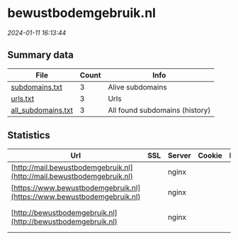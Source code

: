 # bewustbodemgebruik.nl
*2024-01-11 16:13:44*
## Summary data
| File       | Count | Info |
|------------|-------|------|
|[subdomains.txt](/data/bewustbodemgebruik.nl/subdomains.txt)|3|Alive subdomains|
|[urls.txt](/data/bewustbodemgebruik.nl/urls.txt)|3|Urls|
|[all_subdomains.txt](/data/bewustbodemgebruik.nl/all_subdomains.txt)|3|All found subdomains (history)|
## Statistics
| Url | SSL | Server | Cookie | HSTS | CSP | XFO | XXP | RP | Tech |Title |
|------------|-------|------|------|------|------|------|------|------|------|------|
|[http://mail.bewustbodemgebruik.nl](http://mail.bewustbodemgebruik.nl)| |nginx| | | | | |:white_check_mark: |Nginx||
|[https://www.bewustbodemgebruik.nl](https://www.bewustbodemgebruik.nl)| |nginx| | | | |:white_check_mark: |:white_check_mark: |Nginx SiteGround||
|[http://bewustbodemgebruik.nl](http://bewustbodemgebruik.nl)| |nginx| | | | |:white_check_mark: |:white_check_mark: |MySQL Nginx PHP...|Bewust Bodemgebr...|